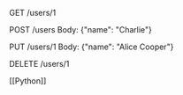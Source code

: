 


GET /users/1

POST /users
Body: {"name": "Charlie"}

PUT /users/1
Body: {"name": "Alice Cooper"}

DELETE /users/1


[[Python]]